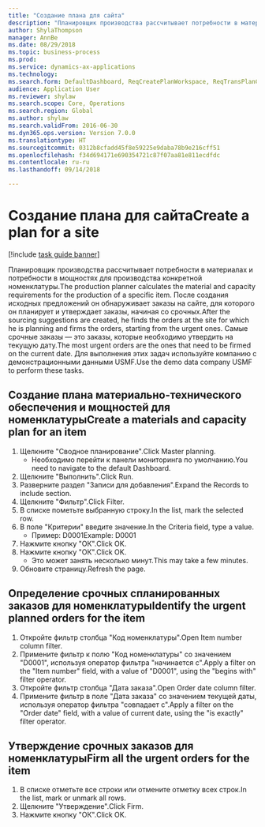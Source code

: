 ```yaml
--- 
title: "Создание плана для сайта"
description: "Планировщик производства рассчитывает потребности в материалах и потребности в мощностях для производства конкретной номенклатуры."
author: ShylaThompson
manager: AnnBe
ms.date: 08/29/2018
ms.topic: business-process
ms.prod: 
ms.service: dynamics-ax-applications
ms.technology: 
ms.search.form: DefaultDashboard, ReqCreatePlanWorkspace, ReqTransPlanCard, ReqTransPOUrgentFormPart, SysQueryForm
audience: Application User
ms.reviewer: shylaw
ms.search.scope: Core, Operations
ms.search.region: Global
ms.author: shylaw
ms.search.validFrom: 2016-06-30
ms.dyn365.ops.version: Version 7.0.0
ms.translationtype: HT
ms.sourcegitcommit: 0312b8cfadd45f8e59225e9daba78b9e216cff51
ms.openlocfilehash: f34d694171e690354721c87f07aa81e811ecdfdc
ms.contentlocale: ru-ru
ms.lasthandoff: 09/14/2018

---
```

# <a name="create-a-plan-for-a-site"></a><span data-ttu-id="a2033-103">Создание плана для сайта</span><span class="sxs-lookup"><span data-stu-id="a2033-103">Create a plan for a site</span></span>

[!include [task guide banner](../../includes/task-guide-banner.md)]

<span data-ttu-id="a2033-104">Планировщик производства рассчитывает потребности в материалах и потребности в мощностях для производства конкретной номенклатуры.</span><span class="sxs-lookup"><span data-stu-id="a2033-104">The production planner calculates the material and capacity requirements for the production of a specific item.</span></span> <span data-ttu-id="a2033-105">После создания исходных предложений он обнаруживает заказы на сайте, для которого он планирует и утверждает заказы, начиная со срочных.</span><span class="sxs-lookup"><span data-stu-id="a2033-105">After the sourcing suggestions are created, he finds the orders at the site for which he is planning and firms the orders, starting from the urgent ones.</span></span> <span data-ttu-id="a2033-106">Самые срочные заказы — это заказы, которые необходимо утвердить на текущую дату.</span><span class="sxs-lookup"><span data-stu-id="a2033-106">The most urgent orders are the ones that need to be firmed on the current date.</span></span> <span data-ttu-id="a2033-107">Для выполнения этих задач используйте компанию с демонстрационными данными USMF.</span><span class="sxs-lookup"><span data-stu-id="a2033-107">Use the demo data company USMF to perform these tasks.</span></span>


## <a name="create-a-materials-and-capacity-plan-for-an-item"></a><span data-ttu-id="a2033-108">Создание плана материально-технического обеспечения и мощностей для номенклатуры</span><span class="sxs-lookup"><span data-stu-id="a2033-108">Create a materials and capacity plan for an item</span></span>
1. <span data-ttu-id="a2033-109">Щелкните "Сводное планирование".</span><span class="sxs-lookup"><span data-stu-id="a2033-109">Click Master planning.</span></span>
    * <span data-ttu-id="a2033-110">Необходимо перейти к панели мониторинга по умолчанию.</span><span class="sxs-lookup"><span data-stu-id="a2033-110">You need to navigate to the default Dashboard.</span></span>  
2. <span data-ttu-id="a2033-111">Щелкните "Выполнить".</span><span class="sxs-lookup"><span data-stu-id="a2033-111">Click Run.</span></span>
3. <span data-ttu-id="a2033-112">Разверните раздел "Записи для добавления".</span><span class="sxs-lookup"><span data-stu-id="a2033-112">Expand the Records to include section.</span></span>
4. <span data-ttu-id="a2033-113">Щелкните "Фильтр".</span><span class="sxs-lookup"><span data-stu-id="a2033-113">Click Filter.</span></span>
5. <span data-ttu-id="a2033-114">В списке пометьте выбранную строку.</span><span class="sxs-lookup"><span data-stu-id="a2033-114">In the list, mark the selected row.</span></span>
6. <span data-ttu-id="a2033-115">В поле "Критерии" введите значение.</span><span class="sxs-lookup"><span data-stu-id="a2033-115">In the Criteria field, type a value.</span></span>
    * <span data-ttu-id="a2033-116">Пример: D0001</span><span class="sxs-lookup"><span data-stu-id="a2033-116">Example: D0001</span></span>  
7. <span data-ttu-id="a2033-117">Нажмите кнопку "OК".</span><span class="sxs-lookup"><span data-stu-id="a2033-117">Click OK.</span></span>
8. <span data-ttu-id="a2033-118">Нажмите кнопку "OК".</span><span class="sxs-lookup"><span data-stu-id="a2033-118">Click OK.</span></span>
    * <span data-ttu-id="a2033-119">Это может занять несколько минут.</span><span class="sxs-lookup"><span data-stu-id="a2033-119">This may take a few minutes.</span></span>  
9. <span data-ttu-id="a2033-120">Обновите страницу.</span><span class="sxs-lookup"><span data-stu-id="a2033-120">Refresh the page.</span></span>

## <a name="identify-the-urgent-planned-orders-for-the-item"></a><span data-ttu-id="a2033-121">Определение срочных спланированных заказов для номенклатуры</span><span class="sxs-lookup"><span data-stu-id="a2033-121">Identify the urgent planned orders for the item</span></span>
1. <span data-ttu-id="a2033-122">Откройте фильтр столбца "Код номенклатуры".</span><span class="sxs-lookup"><span data-stu-id="a2033-122">Open Item number column filter.</span></span>
2. <span data-ttu-id="a2033-123">Примените фильтр к полю "Код номенклатуры" со значением "D0001", используя оператор фильтра "начинается с".</span><span class="sxs-lookup"><span data-stu-id="a2033-123">Apply a filter on the "Item number" field, with a value of "D0001", using the "begins with" filter operator.</span></span>
3. <span data-ttu-id="a2033-124">Откройте фильтр столбца "Дата заказа".</span><span class="sxs-lookup"><span data-stu-id="a2033-124">Open Order date column filter.</span></span>
4. <span data-ttu-id="a2033-125">Примените фильтр в поле "Дата заказа" со значением текущей даты, используя оператор фильтра "совпадает с".</span><span class="sxs-lookup"><span data-stu-id="a2033-125">Apply a filter on the "Order date" field, with a value of current date, using the "is exactly" filter operator.</span></span>

## <a name="firm-all-the-urgent-orders-for-the-item"></a><span data-ttu-id="a2033-126">Утверждение срочных заказов для номенклатуры</span><span class="sxs-lookup"><span data-stu-id="a2033-126">Firm all the urgent orders for the item</span></span>
1. <span data-ttu-id="a2033-127">В списке отметьте все строки или отмените отметку всех строк.</span><span class="sxs-lookup"><span data-stu-id="a2033-127">In the list, mark or unmark all rows.</span></span>
2. <span data-ttu-id="a2033-128">Щелкните "Утверждение".</span><span class="sxs-lookup"><span data-stu-id="a2033-128">Click Firm.</span></span>
3. <span data-ttu-id="a2033-129">Нажмите кнопку "OК".</span><span class="sxs-lookup"><span data-stu-id="a2033-129">Click OK.</span></span>


